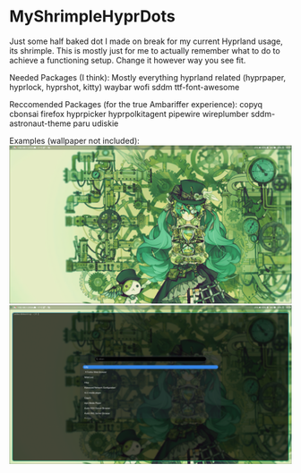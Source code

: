 # MyShrimpleHyprDots
Just some half baked dot I made on break for my current Hyprland usage, its shrimple.
This is mostly just for me to actually remember what to do to achieve a functioning setup.
Change it however way you see fit.

Needed Packages (I think):
Mostly everything hyprland related (hyprpaper, hyprlock, hyprshot, kitty)
waybar
wofi
sddm
ttf-font-awesome

Reccomended Packages (for the true Ambariffer experience):
copyq
cbonsai
firefox
hyprpicker
hyprpolkitagent
pipewire
wireplumber
sddm-astronaut-theme
paru
udiskie

Examples (wallpaper not included):
![Alt text](2025-04-12-143728_hyprshot.png?raw=true "s1")
![Alt text](2025-04-12-143822_hyprshot.png?raw=true "s2")
